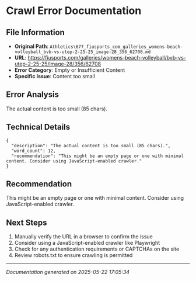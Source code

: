 # Crawl Error Documentation

## File Information
- **Original Path**: `Athletics\677_fiusports_com_galleries_womens-beach-volleyball_bvb-vs-utep-2-25-25_image-28_356_62708.md`
- **URL**: https://fiusports.com/galleries/womens-beach-volleyball/bvb-vs-utep-2-25-25/image-28/356/62708
- **Error Category**: Empty or Insufficient Content
- **Specific Issue**: Content too small

## Error Analysis
The actual content is too small (85 chars).

## Technical Details
```
{
  "description": "The actual content is too small (85 chars).",
  "word_count": 12,
  "recommendation": "This might be an empty page or one with minimal content. Consider using JavaScript-enabled crawler."
}
```

## Recommendation
This might be an empty page or one with minimal content. Consider using JavaScript-enabled crawler.

## Next Steps
1. Manually verify the URL in a browser to confirm the issue
2. Consider using a JavaScript-enabled crawler like Playwright
3. Check for any authentication requirements or CAPTCHAs on the site
4. Review robots.txt to ensure crawling is permitted

---
*Documentation generated on 2025-05-22 17:05:34*
